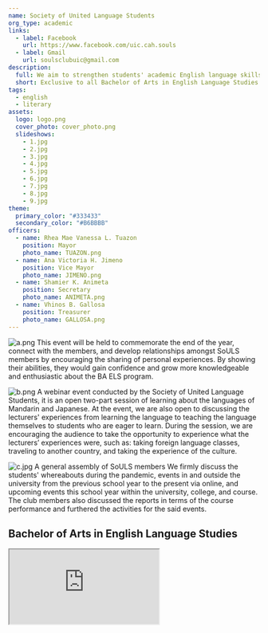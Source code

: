 ```yaml
---
name: Society of United Language Students
org_type: academic
links:
  - label: Facebook
    url: https://www.facebook.com/uic.cah.souls
  - label: Gmail
    url: soulsclubuic@gmail.com
description:
  full: We aim to strengthen students' academic English language skills by involving them in activities that are relevant to real-world interactions in the university and workplace, such as listening, speaking, reading, writing, and grammar study. Aside from language education,the department teaches students how to understand human creativity and culture's processes and effects. The goal of this club is to encourage students to develop as artists who can express themselves through any medium they choose. This organization instills in the minds of everybody that the English language is an integral part of society and works hand-in-hand. To promote understanding of culture reflected in different languages through the conduct of activities such as immersion and to welcome external opportunities for linkages in terms of language development and studies.
  short: Exclusive to all Bachelor of Arts in English Language Studies students of the University of Immaculate Conception.
tags:
  - english
  - literary
assets:
  logo: logo.png
  cover_photo: cover_photo.png
  slideshows:
    - 1.jpg
    - 2.jpg
    - 3.jpg
    - 4.jpg
    - 5.jpg
    - 6.jpg
    - 7.jpg
    - 8.jpg
    - 9.jpg
theme:
  primary_color: "#333433"
  secondary_color: "#B6BBBB"
officers:
  - name: Rhea Mae Vanessa L. Tuazon
    position: Mayor
    photo_name: TUAZON.png
  - name: Ana Victoria H. Jimeno
    position: Vice Mayor
    photo_name: JIMENO.png
  - name: Shamier K. Animeta
    position: Secretary
    photo_name: ANIMETA.png
  - name: Vhinos B. Gallosa
    position: Treasurer
    photo_name: GALLOSA.png
---
```


![a.png](a.png)
This event will be held to commemorate the end of the year, connect with the members, and develop relationships amongst SoULS members by encouraging the sharing of personal experiences. By showing their abilities, they would gain confidence and grow more knowledgeable and enthusiastic about the BA ELS program.

![b.png](b.png)
A webinar event conducted by the Society of United Language Students, it is an open two-part session of learning about the languages of Mandarin and Japanese. At the event, we are also open to discussing the lecturers' experiences from learning the language to teaching the language themselves to students who are eager to learn. During the session, we are encouraging the audience to take the opportunity to experience what the lecturers’ experiences were, such as: taking foreign language classes, traveling to another country, and taking the experience of the culture.

![c.jpg](c.jpg)
A general assembly of SoULS members We firmly discuss the students' whereabouts during the pandemic, events in and outside the university from the previous school year to the present via online, and upcoming events this school year within the university, college, and course. The club members also discussed the reports in terms of the course performance and furthered the activities for the said events.

## Bachelor of Arts in English Language Studies
<iframe src="https://drive.google.com/file/d/186O30lOlx2dRFm2WUWZqF1FKs19NsWz0/preview"></iframe>